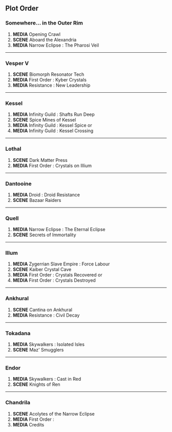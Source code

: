 ## Plot Order

### Somewhere... in the Outer Rim

1. **MEDIA** Opening Crawl
1. **SCENE** Aboard the Alexandria
1. **MEDIA** Narrow Eclipse : The Pharosi Veil

---

### Vesper V

1. **SCENE** Biomorph Resonator Tech
1. **MEDIA** First Order : Kyber Crystals
1. **MEDIA** Resistance : New Leadership

---

### Kessel

1. **MEDIA** Infinity Guild : Shafts Run Deep 
1. **SCENE** Spice Mines of Kessel
1. **MEDIA** Infinity Guild : Kessel Spice
or 
1. **MEDIA** Infinity Guild : Kessel Crossing

---

### Lothal

1. **SCENE** Dark Matter Press 
1. **MEDIA** First Order : Crystals on Illium
---

### Dantooine

1. **MEDIA** Droid : Droid Resistance 
1. **SCENE** Bazaar Raiders 

---

### Quell

1. **MEDIA** Narrow Eclipse : The Eternal Eclipse
1. **SCENE** Secrets of Immortality

---

### Illum

1. **MEDIA** Zygerrian Slave Empire : Force Labour
1. **SCENE** Kaiber Crystal Cave
1. **MEDIA** First Order : Crystals Recovered
or
1. **MEDIA** First Order : Crystals Destroyed

---

### Ankhural

1. **SCENE** Cantina on Ankhural
1. **MEDIA** Resistance : Civil Decay

---

### Tokadana

1. **MEDIA** Skywalkers : Isolated Isles
1. **SCENE** Maz' Smugglers

---

### Endor

1. **MEDIA** Skywalkers : Cast in Red
1. **SCENE** Knights of Ren

---

### Chandrila

1. **SCENE** Acolytes of the Narrow Eclipse
1. **MEDIA** First Order : 
1. **MEDIA** Credits